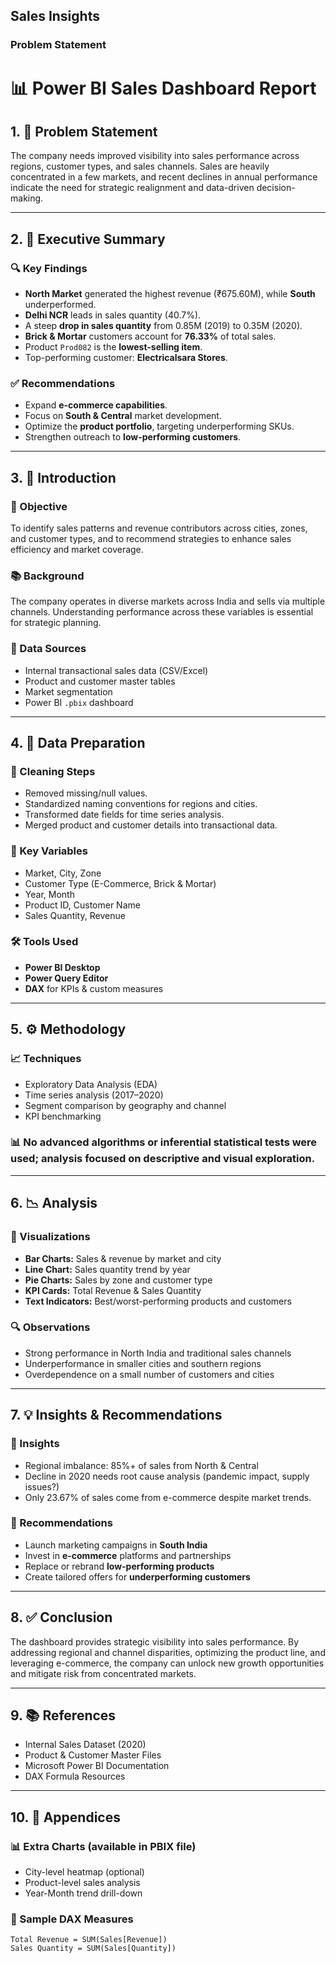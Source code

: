 ## Sales Insights
### Problem Statement
# 📊 Power BI Sales Dashboard Report

## 1. 🧩 Problem Statement

The company needs improved visibility into sales performance across regions, customer types, and sales channels. Sales are heavily concentrated in a few markets, and recent declines in annual performance indicate the need for strategic realignment and data-driven decision-making.

---

## 2. 🧠 Executive Summary

### 🔍 Key Findings
- **North Market** generated the highest revenue (₹675.60M), while **South** underperformed.
- **Delhi NCR** leads in sales quantity (40.7%).
- A steep **drop in sales quantity** from 0.85M (2019) to 0.35M (2020).
- **Brick & Mortar** customers account for **76.33%** of total sales.
- Product `Prod082` is the **lowest-selling item**.
- Top-performing customer: **Electricalsara Stores**.

### ✅ Recommendations
- Expand **e-commerce capabilities**.
- Focus on **South & Central** market development.
- Optimize the **product portfolio**, targeting underperforming SKUs.
- Strengthen outreach to **low-performing customers**.

---

## 3. 📌 Introduction

### 🎯 Objective
To identify sales patterns and revenue contributors across cities, zones, and customer types, and to recommend strategies to enhance sales efficiency and market coverage.

### 📚 Background
The company operates in diverse markets across India and sells via multiple channels. Understanding performance across these variables is essential for strategic planning.

### 📁 Data Sources
- Internal transactional sales data (CSV/Excel)
- Product and customer master tables
- Market segmentation
- Power BI `.pbix` dashboard

---

## 4. 🧹 Data Preparation

### 🔧 Cleaning Steps
- Removed missing/null values.
- Standardized naming conventions for regions and cities.
- Transformed date fields for time series analysis.
- Merged product and customer details into transactional data.

### 🔢 Key Variables
- Market, City, Zone
- Customer Type (E-Commerce, Brick & Mortar)
- Year, Month
- Product ID, Customer Name
- Sales Quantity, Revenue

### 🛠 Tools Used
- **Power BI Desktop**
- **Power Query Editor**
- **DAX** for KPIs & custom measures

---

## 5. ⚙️ Methodology

### 📈 Techniques
- Exploratory Data Analysis (EDA)
- Time series analysis (2017–2020)
- Segment comparison by geography and channel
- KPI benchmarking

### 📊 No advanced algorithms or inferential statistical tests were used; analysis focused on descriptive and visual exploration.

---

## 6. 📉 Analysis

### 🧾 Visualizations
- **Bar Charts:** Sales & revenue by market and city
- **Line Chart:** Sales quantity trend by year
- **Pie Charts:** Sales by zone and customer type
- **KPI Cards:** Total Revenue & Sales Quantity
- **Text Indicators:** Best/worst-performing products and customers

### 🔍 Observations
- Strong performance in North India and traditional sales channels
- Underperformance in smaller cities and southern regions
- Overdependence on a small number of customers and cities

---

## 7. 💡 Insights & Recommendations

### 🔑 Insights
- Regional imbalance: 85%+ of sales from North & Central
- Decline in 2020 needs root cause analysis (pandemic impact, supply issues?)
- Only 23.67% of sales come from e-commerce despite market trends.

### 📌 Recommendations
- Launch marketing campaigns in **South India**
- Invest in **e-commerce** platforms and partnerships
- Replace or rebrand **low-performing products**
- Create tailored offers for **underperforming customers**

---

## 8. ✅ Conclusion

The dashboard provides strategic visibility into sales performance. By addressing regional and channel disparities, optimizing the product line, and leveraging e-commerce, the company can unlock new growth opportunities and mitigate risk from concentrated markets.

---

## 9. 📚 References

- Internal Sales Dataset (2020)
- Product & Customer Master Files
- Microsoft Power BI Documentation
- DAX Formula Resources

---

## 10. 📎 Appendices

### 📊 Extra Charts (available in PBIX file)
- City-level heatmap (optional)
- Product-level sales analysis
- Year-Month trend drill-down

### 🧪 Sample DAX Measures
```DAX
Total Revenue = SUM(Sales[Revenue])
Sales Quantity = SUM(Sales[Quantity])
